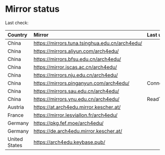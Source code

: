 <script src="./time.js"></script>
# Mirror status
Last check: <script type="text/javascript">localize(1671477329.4318748);</script>

|Country|Mirror|Last update|
|:------|:-----|:----------|
|China|https://mirrors.tuna.tsinghua.edu.cn/arch4edu/|<script type="text/javascript">localize(1671474916);</script>|
|China|https://mirrors.aliyun.com/arch4edu/|<script type="text/javascript">localize(1671388422);</script>|
|China|https://mirrors.bfsu.edu.cn/arch4edu/|<script type="text/javascript">localize(1671431822);</script>|
|China|https://mirror.iscas.ac.cn/arch4edu/|<script type="text/javascript">localize(1671431822);</script>|
|China|https://mirrors.nju.edu.cn/arch4edu/|<script type="text/javascript">localize(1671431822);</script>|
|China|https://mirrors.pinganyun.com/arch4edu/|ConnectTimeout|
|China|https://mirrors.sau.edu.cn/arch4edu/|<script type="text/javascript">localize(1671258899);</script>|
|China|https://mirrors.ynu.edu.cn/arch4edu/|ReadTimeout|
|Austria|https://at.arch4edu.mirror.kescher.at/|<script type="text/javascript">localize(1671431822);</script>|
|France|https://mirror.lesviallon.fr/arch4edu/|<script type="text/javascript">localize(1671431822);</script>|
|Germany|https://pkg.fef.moe/arch4edu/|<script type="text/javascript">localize(1671431822);</script>|
|Germany|https://de.arch4edu.mirror.kescher.at/|<script type="text/javascript">localize(1671431822);</script>|
|United States|https://arch4edu.keybase.pub/|<script type="text/javascript">localize(1671431822);</script>|

<script src="./tablefilter/tablefilter.js"></script>
<script src="./table.js"></script>